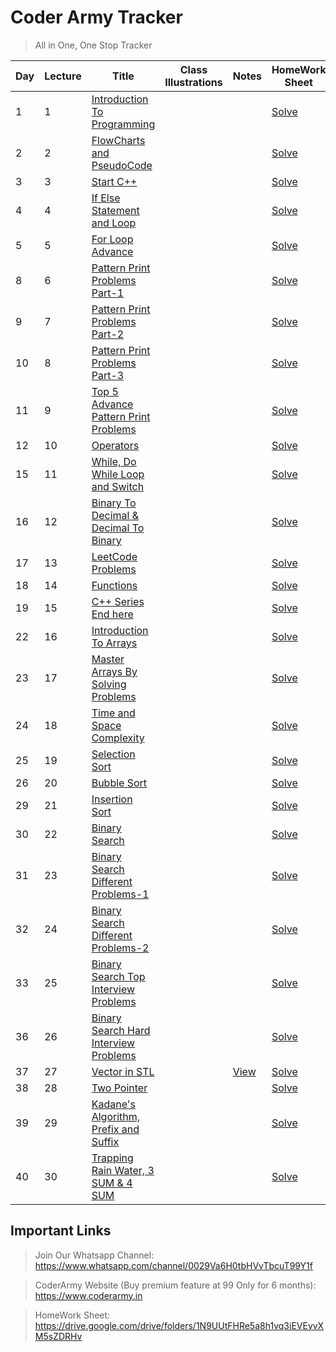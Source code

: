 # Coder Army Tracker
> All in One, One Stop Tracker

| Day | Lecture | Title | Class Illustrations | Notes | HomeWork Sheet | Solutions | Revision |
| --- | ------- | ----- | ------------------- | ----- | -------------- | --------- | -------- |
| 1 | 1 | [Introduction To Programming](https://www.youtube.com/watch?v=y3OOaXrFy-Q) ||| [Solve](https://docs.google.com/document/d/13tmWkludFv4dKS6tiws2zkFWJ7QLINXhVuKOzR56Jlk) | [Completed](https://github.com/hsd1807/Coder-Army/blob/main/Data%20Structures%20and%20Algorithms/HomeWork%20Sheets/001.%20Introduction%20To%20Programming%20for%20Beginners/HomeWork%20Sheet%20Answers) |
| 2 | 2 | [FlowCharts and PseudoCode](https://www.youtube.com/watch?v=H_9MSvTL74g) ||| [Solve](https://docs.google.com/document/d/1ighQuVjhWbIcBLko_l24Nn3rNch9MKxaWjKgXP2Y-OI) |
| 3 | 3 | [Start C++](https://www.youtube.com/watch?v=2Gexv2eld4Y) ||| [Solve](https://docs.google.com/document/d/12WCf8uYyC5KqhF-WvR9o0SkyvKDZlILk4z7HdhRK1T4) |
| 4 | 4 | [If Else Statement and Loop](https://www.youtube.com/watch?v=gGaJJovz-4k) ||| [Solve](https://docs.google.com/document/d/1RgJHduYfDV0b3fDHB17lQ_XxI9clAW1OxJSVgmW7ufw) |
| 5 | 5 | [For Loop Advance](https://www.youtube.com/watch?v=7qINbIQK_J8) ||| [Solve](https://docs.google.com/document/d/1bDa1qwltuAhlUWUJFh9yyvCeqlY9q6qbmWG4gYMFCKI) |
| 8 | 6 | [Pattern Print Problems Part-1](https://www.youtube.com/watch?v=0LawAwK5OaI) ||| [Solve](https://docs.google.com/document/d/1blYWqp4Gl-V8XggREHPmgCvZPwaiY5AvKvMZgN6tpdg) |
| 9 | 7 | [Pattern Print Problems Part-2](https://www.youtube.com/watch?v=-o6MPFfGipU) ||| [Solve](https://docs.google.com/document/d/1v_NEofN6qPtf9b93OEsgqt2VSNGb25shtnFlpmDXdtQ) |
| 10 | 8 | [Pattern Print Problems Part-3](https://www.youtube.com/watch?v=mtQwWAxWbDY) ||| [Solve](https://docs.google.com/document/d/1vWx-E-aPrplA8Mj2fqrC9v3h9BUNe0tqRAa4Sc0AfTQ) |
| 11 | 9 | [Top 5 Advance Pattern Print Problems](https://www.youtube.com/watch?v=CaLtCuji8z0) ||| [Solve](https://docs.google.com/document/d/1QLe7HyTguO9FKFblC3ljx5kyFWQc2ubrFCiylLArm6g) |
| 12 | 10 | [Operators](https://www.youtube.com/watch?v=HI0mNthclGE) ||| [Solve](https://docs.google.com/document/d/1mhsy7jZgajpLWgaxFuTPZC3L29lWVlPhyHpLqjr4tmk/edit) |
| 15 | 11 | [While, Do While Loop and Switch](https://www.youtube.com/watch?v=kYbTxu1_H-o) ||| [Solve](https://docs.google.com/document/d/1j3UjLp_RgssJKvv_q3o8nkA1GCWza8VoMz_KV9oxkLg) |
| 16 | 12 | [Binary To Decimal & Decimal To Binary](https://www.youtube.com/watch?v=iGRXq30nx6g) ||| [Solve](https://docs.google.com/document/d/1y99g1CKntvtypPAIfpbNYvrgy1LLZta87SpC3lj8W8c) |
| 17 | 13 | [LeetCode Problems](https://www.youtube.com/watch?v=0j7879JOgIU) ||| [Solve](https://docs.google.com/spreadsheets/d/1ivpxIYXZ8p4geJpxFN9Q0hVEnFu0O4FaSPumDqNLw30) |
| 18 | 14 | [Functions](https://www.youtube.com/watch?v=PnSgN5WOUC0) ||| [Solve](https://docs.google.com/document/d/1JvmIq6O2quiCB_eH-P5VaqQXTIctsR0tq91bbXWVS_8) | [Pending](https://github.com/hsd1807/Coder-Army/tree/main/Data%20Structures%20and%20Algorithms/HomeWork%20Sheets/014.%20Functions%20in%20C%2B%2B%20%7C%7C%20Pass%20by%20Value%20%7C%7C%20Pass%20by%20Reference/HomeWork%20Sheet%20Solutions) |
| 19 | 15 | [C++ Series End here](https://www.youtube.com/watch?v=KNtyCUH-2oM) ||| [Solve](https://docs.google.com/document/d/1yrDu7dHptFsQ6k84qW_Q9EvvR5fyBKpyz0lBk_NsEVk) |
| 22 | 16 | [Introduction To Arrays](https://www.youtube.com/watch?v=moZNKL37w-s) ||| [Solve](https://docs.google.com/document/d/1a1ksRBwXyhZQWNxIb2SeiGkbzO0xTES50fjd9bAiOh8) |
| 23 | 17 | [Master Arrays By Solving Problems](https://www.youtube.com/watch?v=567332frcF0) ||| [Solve](https://docs.google.com/document/d/1s-dpoMhDklam2_IMSBZrKlgvLqN2KdfoAloBclxaOsE)|
| 24 | 18 | [Time and Space Complexity](https://www.youtube.com/watch?v=hUdqNPhXOh4) ||| [Solve](https://docs.google.com/document/d/1IumCatcUeGZRDjBiOv5mDDkMFtGWAYsuJks07u-HtdA) |
| 25 | 19 | [Selection Sort](https://www.youtube.com/watch?v=9_B6TmAHveU) ||| [Solve](https://docs.google.com/document/d/14TV28QgSnQF4BhO_TM49conJjKoXHpQzD03AIZ2zJuI) | [Completed](https://github.com/hsd1807/Coder-Army/tree/main/Data%20Structures%20and%20Algorithms/HomeWork%20Sheets/019.%20SELECTION%20SORT%20Algorithm%20with%20Theory%20and%20Code/HomeWork%20Sheet%20Solutions) |
| 26 | 20 | [Bubble Sort](https://www.youtube.com/watch?v=V3vM_m2iFtk) ||| [Solve](https://docs.google.com/document/d/1f4FJizRZmDRHXHUg8AdADQTrtoI2nJf5faXY2qVvg5I) | [Pending](https://github.com/hsd1807/Coder-Army/tree/main/Data%20Structures%20and%20Algorithms/HomeWork%20Sheets/020.%20Bubble%20Sort%20with%20Theory%20and%20Code/HomeWork%20Sheet%20Solutions) |
| 29 | 21 | [Insertion Sort](https://www.youtube.com/watch?v=YpZUgiT1N94) ||| [Solve](https://docs.google.com/document/d/1_5x8khzxdOksrRs3eHLFXwODUBVOPB2QhmG9IU9KsTA) | [Completed](https://github.com/hsd1807/Coder-Army/tree/main/Data%20Structures%20and%20Algorithms/HomeWork%20Sheets/021.%20Insertion%20Sort%20with%20Theory%20and%20Code/HomeWork%20Sheet%20Solutions) |
| 30 | 22 | [Binary Search](https://www.youtube.com/watch?v=0Hwpzd-bSck) ||| [Solve](https://docs.google.com/document/d/1ONZ4LKLO2eZ8K7o-8OcRuFQ21nNinlhieIkpyZZNONs) | [Completed](https://github.com/hsd1807/Coder-Army/tree/main/Data%20Structures%20and%20Algorithms/HomeWork%20Sheets/022.%20Binary%20Search%20with%20Theory%20and%20Code/HomeWork%20Sheet%20Solutions) |
| 31 | 23 | [Binary Search Different Problems-1](https://www.youtube.com/watch?v=740PMblqK6o) ||| [Solve](https://docs.google.com/document/d/1-Z7evcSzBfGeROWTDZajupsD6z6IFC0ZFp5LruDluaw) |
| 32 | 24 | [Binary Search Different Problems-2](https://www.youtube.com/watch?v=w2HOAYymS3A) ||| [Solve](https://docs.google.com/document/d/1uE11p-D-SpaFKWlmProc9A_HZhb3ABL77795NOdXGzU) |
| 33 | 25 | [Binary Search Top Interview Problems](https://www.youtube.com/watch?v=znIFTUyOQvI) ||| [Solve](https://docs.google.com/document/d/1ie1Xl1tl1y5HE6z7WBXkStaivezRmh8jO_4hvuRk67M) |
| 36 | 26 | [Binary Search Hard Interview Problems](https://www.youtube.com/watch?v=ThCyc5GcuRQ) ||| [Solve](https://docs.google.com/document/d/1mzAkslYetXyZeIIVcKvCaOKlxED6GPBsD-czhd9zULQ) |
| 37 | 27 | [Vector in STL](https://www.youtube.com/watch?v=-tDAAOYFehc) || [View](https://drive.google.com/file/d/1plM8miWbZezyo_T7fu-gIfIXym4a2myE) | [Solve](https://docs.google.com/document/d/1dJwvWCOksD5ixnyOllSikarOM5-39Sy09pVrhXyslQw) | [Completed](https://github.com/hsd1807/Coder-Army/tree/main/Data%20Structures%20and%20Algorithms/HomeWork%20Sheets/027.%20What%20is%20STL%20%7C%7C%20Vector%20in%20C%2B%2B/HomeWork%20Sheet%20Solutions) |
| 38 | 28 | [Two Pointer](https://www.youtube.com/watch?v=KKPjlsLSs5w) ||| [Solve](https://docs.google.com/document/d/1ixXo3c5UVRa0fSYHI5hoJLTmsbVgASYxPQpywYLRJqc) |
| 39 | 29 | [Kadane's Algorithm, Prefix and Suffix](https://www.youtube.com/watch?v=2YksXVZitrE) ||| [Solve](https://docs.google.com/document/d/1HiJPIox88th4izuDq70B27s38ePj_QXfG9rkPfVZfgQ) |
| 40 | 30 | [Trapping Rain Water, 3 SUM & 4 SUM](https://www.youtube.com/watch?v=p6YN-l9QW7c) ||| [Solve](https://docs.google.com/document/d/1S2zwDs59nGN8dBKrLKa2h2F9LXEZqFPxLHD0RsNoyWE) |

## Important Links
> Join Our Whatsapp Channel: https://www.whatsapp.com/channel/0029Va6H0tbHVvTbcuT99Y1f

> CoderArmy Website (Buy premium feature at 99 Only for 6 months): https://www.coderarmy.in

> HomeWork Sheet: https://drive.google.com/drive/folders/1N9UUtFHRe5a8h1vq3iEVEyvXM5sZDRHv
